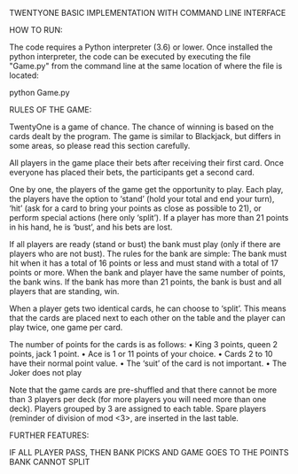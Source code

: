 TWENTYONE BASIC IMPLEMENTATION WITH COMMAND LINE INTERFACE

HOW TO RUN:

The code requires a Python interpreter (3.6) or lower. Once installed the python interpreter, the code can be executed by executing the file "Game.py" from the command line at the same location of where the file is located:

python Game.py


RULES OF THE GAME:

TwentyOne is a game of chance. The chance of winning is based on the cards dealt by the program. The game is similar to Blackjack, but differs in some areas, so please read this section carefully.

All players in the game place their bets after receiving their first card. Once everyone has placed their bets, the participants get a second card.

One by one, the players of the game get the opportunity to play. Each play, the players have the option to ‘stand’ (hold your total and end your turn), ‘hit’ (ask for a card to bring your points as close as possible to 21), or perform special actions (here only ‘split’). If a player has more than 21 points in his hand, he is ‘bust’, and his bets are lost.

If all players are ready (stand or bust) the bank must play (only if there are players who are not bust). The rules for the bank are simple: The bank must hit when it has a total of 16 points or less and must stand with a total of 17 points or more. When the bank and player have the same number of points, the bank wins. If the bank has more than 21 points, the bank is bust and all players that are standing, win.

When a player gets two identical cards, he can choose to ‘split’. This means that the cards are placed next to each other on the table and the player can play twice, one game per card.

The number of points for the cards is as follows:
    • King 3 points, queen 2 points, jack 1 point.
    • Ace is 1 or 11 points of your choice.
    • Cards 2 to 10 have their normal point value.
    • The ‘suit’ of the card is not important.
    • The Joker does not play

Note that the game cards are pre-shuffled and that there cannot be more than 3 players per deck (for more players you will need more than one deck).
Players grouped by 3 are assigned to each table. Spare players (reminder of division of <num> mod <3>, are inserted in the last table.


FURTHER FEATURES:

IF ALL PLAYER PASS, THEN BANK PICKS AND GAME GOES TO THE POINTS
BANK CANNOT SPLIT





